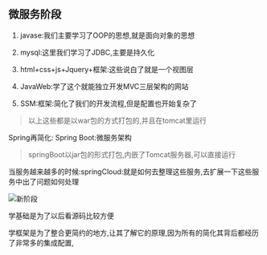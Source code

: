## 微服务阶段

1. javase:我们主要学习了OOP的思想,就是面向对象的思想

2. mysql:这里我们学习了JDBC,主要是持久化

3. html+css+js+Jquery+框架:这些说白了就是一个视图层

4. JavaWeb:学了这个就能独立开发MVC三层架构的网站

5. SSM:框架:简化了我们的开发流程,但是配置也开始复杂了

> 以上这些都是以war包的方式打包的,并且在tomcat里运行

Spring再简化: Spring Boot:微服务架构

> springBoot以jar包的形式打包,内嵌了Tomcat服务器,可以直接运行

当服务越来越多的时候:springCloud:就是如何去整理这些服务,去扩展一下这些服务中出了问题如何处理



![新阶段](https://gitee.com/miawei/pic-go-img/raw/master/imgs/%E6%96%B0%E9%98%B6%E6%AE%B5.png)     

学基础是为了以后看源码比较方便

学框架是为了整合更简约的地方,让其了解它的原理,因为所有的简化其背后都经历了非常多的集成配置, 

   

   